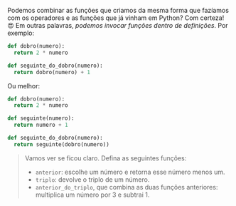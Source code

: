 Podemos combinar as funções que criamos da mesma forma que fazíamos com os operadores e as funções que já vinham em Python? Com certeza! :heart_eyes: Em outras palavras, _podemos invocar funções dentro de definições_. Por exemplo:

```python
def dobro(numero):
  return 2 * numero

def seguinte_do_dobro(numero):
  return dobro(numero) + 1
```

Ou melhor:

```python
def dobro(numero):
  return 2 * numero

def seguinte(numero):
  return numero + 1

def seguinte_do_dobro(numero):
  return seguinte(dobro(numero))
```

> Vamos ver se ficou claro. Defina as seguintes funções:
>
> * `anterior`: escolhe um número e retorna esse número menos um.
> * `triplo`: devolve o triplo de um número.
> * `anterior_do_triplo`, que combina as duas funções anteriores: multiplica um número por 3 e subtrai 1.
>

